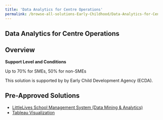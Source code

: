 ```yaml
---
title: 'Data Analytics for Centre Operations'
permalink: /browse-all-solutions-Early-Childhood/Data-Analytics-for-Centre-Operations
---
```


## Data Analytics for Centre Operations
## Overview

**Support Level and Conditions**

Up to 70% for SMEs, 50% for non-SMEs

This solution is supported by by Early Child Development Agency (ECDA).

## Pre-Approved Solutions

- <a href='/productivity-solutions-grant/solutionrepo/solution2642' target='_blank'>LittleLives School Management System (Data Mining & Analytics)</a><br>
- <a href='/productivity-solutions-grant/solutionrepo/solution2888' target='_blank'>Tableau Visualization</a><br>

